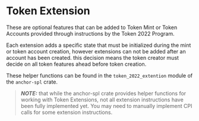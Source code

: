 # Token Extension

These are optional features that can be added to Token Mint or Token Accounts provided
through instructions by the Token 2022 Program.

Each extension adds a specific state that must be initialized during the mint or token account
creation, however extensions can not be added after an account has been created. this decision means
the token creator must decide on all token features ahead before token creation.

These helper functions can be found in the ```token_2022_extention``` module of the ```anchor-spl``` crate.

> **_NOTE:_** that while the anchor-spl crate provides helper functions for working with Token Extensions, not all extension instructions have been fully implemented yet. You may need to manually implement CPI calls for some extension instructions.
